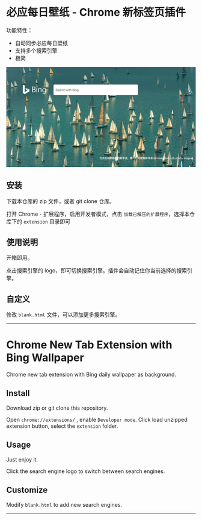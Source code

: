 
# 必应每日壁纸 -  Chrome 新标签页插件

功能特性：

- 自动同步必应每日壁纸
- 支持多个搜索引擎
- 极简

![sample](images/sample.png)

## 安装

下载本仓库的 zip 文件，或者 git clone 仓库。

打开 Chrome - 扩展程序，启用开发者模式，点击 `加载已解压的扩展程序`，选择本仓库下的 `extension` 目录即可

## 使用说明

开箱即用。

点击搜索引擎的 logo，即可切换搜索引擎。插件会自动记住你当前选择的搜索引擎。

## 自定义

修改 `blank.html` 文件，可以添加更多搜索引擎。


---


# Chrome New Tab Extension with Bing Wallpaper

Chrome new tab extension with Bing daily wallpaper as background.


## Install

Download zip or git clone this repository.

Open `chrome://extensions/` , enable `Developer mode`. Click load unzipped extension button, select the `extension` folder.


## Usage

Just enjoy it.

Click the search engine logo to switch between search engines.


## Customize

Modify `blank.html` to add new search engines.




---

